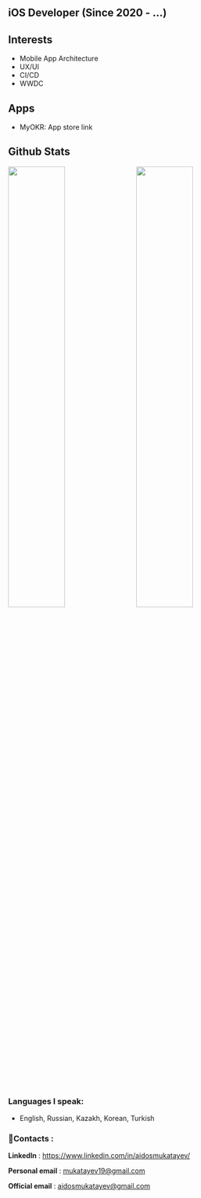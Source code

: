 ## iOS Developer (Since 2020 - …)

## Interests
- Mobile App Architecture
- UX/UI
- CI/CD
- WWDC

## Apps
 - MyOKR: App store link

## Github Stats

<img  src="https://github-readme-stats.vercel.app/api?username=mukatayev1&show_icons=true&theme=dark" width="48%" align="right" >
<img  src="https://github-readme-streak-stats.herokuapp.com/?user=mukatayev1&theme=dark" width="48%" >

### Languages I speak:
- English, Russian, Kazakh, Korean, Turkish

### :iphone:Contacts :
**LinkedIn** : https://www.linkedin.com/in/aidosmukatayev/

**Personal email** : mukatayev19@gmail.com

**Official email** : aidosmukatayev@gmail.com
